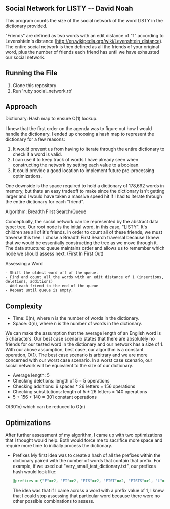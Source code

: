 ## Social Network for LISTY -- David Noah

This program counts the size of the social network of the word LISTY in the dictionary provided.

"Friends" are defined as two words with an edit distance of "1" according to Levenshtein's distance (http://en.wikipedia.org/wiki/Levenshtein_distance). The entire social network is then defined as all the friends of your original word, plus the number of friends each friend has until we have exhausted our social network.

Running the File
-------
1. Clone this repository
2. Run 'ruby social_network.rb'

Approach
-------
Dictionary: Hash map to ensure O(1) lookup.

I knew that the first order on the agenda was to figure out how I would handle the dictionary. I ended up choosing a hash map to represent the dictionary for a few reasons:

1. It would prevent us from having to iterate through the entire dictionary to check if a word is valid.
2. I can use it to keep track of words I have already seen when constructing the network by setting each value to a boolean.
3. It could provide a good location to implement future pre-processing optimizations.  

One downside is the space required to hold a dictionary of 178,692 words in memory, but thats an easy tradeoff to make since the dictionary isn't getting larger and I would have taken a massive speed hit if I had to iterate through the entire dictionary for each "friend".

Algorithm: Breadth First Search/Queue

Conceptually, the social network can be represented by the abstract data type: tree. Our root node is the initial word, in this case, "LISTY". It's children are all of it's friends. In order to count all of these friends, we must traverse this tree. I chose a Breadth First Search traversal because I knew that we would be essentially constructing the tree as we move through it. The data structure: queue maintains order and allows us to remember which node we should assess next. (First In First Out)

  Assessing a Word

    - Shift the oldest word off of the queue.
    - Find and count all the words with an edit distance of 1 (insertions, deletions, additions)
    - Add each friend to the end of the queue
    - Repeat until queue is empty.

Complexity
-------
  - Time: 0(n), where n is the number of words in the dictionary.
  - Space: 0(n), where n is the number of words in the dictionary.

  We can make the assumption that the average length of an English word is 5 characters. Our best case scenario states that there are absolutely no friends for our tested word in the dictionary and our network has a size of 1. With our above assumption, best case, our algorithm is a constant operation, O(1). The best case scenario is arbitrary and we are more concerned with our worst case scenario. In a worst case scenario, our social network will be equivalent to the size of our dictionary.

  - Average length: 5
  - Checking deletions: length of 5 = 5 operations
  - Checking additions: 6 spaces * 26 letters = 156 operations
  - Checking substitutions: length of 5 * 26 letters = 140 operations
  - 5 + 156 + 140 = 301 constant operations

  O(301n) which can be reduced to O(n)

Optimizations
-------
After further assessment of my algorithm, I came up with two optimizations that I thought would help. Both would force me to sacrifice more space and require more time to initially process the dictionary.

- Prefixes
  My first idea was to create a hash of all the prefixes within the dictionary paired with the number of words that contain that prefix. For example, if we used out "very_small_test_dictionary.txt", our prefixes hash would look like:

  ```Ruby
  @prefixes = {"F"=>2, "FI"=>2, "FIS"=>2, "FIST"=>2, "FISTS"=>1, "L"=>10, "LI"=>9, "LIS"=>2, "LIST"=>2, "LISTS"=>1, "LISTY"=>1, "LIT"=>7, "LITA"=>4, "LITAI"=>1, "LITAN"=>2, "LITANI"=>1, "LITANIE"=>1, "LITANIES"=>1, "LITANY"=>1, "LITAS"=>1, "LITC"=>2, "LITCH"=>2, "LITCHI"=>2, "LITCHIS"=>1, "LU"=>1, "LUS"=>1, "LUST"=>1, "LUSTY"=>1}
  ```

  The idea was that if I came across a word with a prefix value of 1, I knew that I could stop assessing that particular word because there were no other possible combinations to assess.
